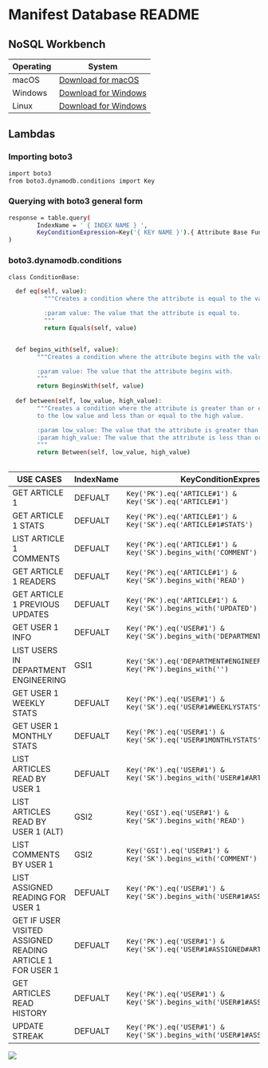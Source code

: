 # Manifest Database README

## NoSQL Workbench

| Operating | System |
| ------ | ------ |
| macOS | [Download for macOS](https://s3.amazonaws.com/nosql-workbench/NoSQL%20Workbench-mac-3.3.0.dmg) |
| Windows | [Download for Windows](https://s3.amazonaws.com/nosql-workbench/NoSQL%20Workbench-win-3.3.0.exe) |
| Linux | [Download for Windows](https://s3.amazonaws.com/nosql-workbench/NoSQL%20Workbench-linux-x86_64-3.3.0.AppImage) |


## Lambdas

### Importing boto3
```sh
import boto3
from boto3.dynamodb.conditions import Key
```

### Querying with boto3 general form
```sh
response = table.query(
        IndexName = ' { INDEX NAME } ',
        KeyConditionExpression=Key('{ KEY NAME }').{ Attribute Base Function }(' { ITEM } ') & Key('{ KEY NAME }').{ Attribute Base Function  }(' { ITEM } ')
)
```

### boto3.dynamodb.conditions
```sh
class ConditionBase:

  def eq(self, value):
          """Creates a condition where the attribute is equal to the value.

          :param value: The value that the attribute is equal to.
          """
          return Equals(self, value)


  def begins_with(self, value):
        """Creates a condition where the attribute begins with the value.

        :param value: The value that the attribute begins with.
        """
        return BeginsWith(self, value)
        
  def between(self, low_value, high_value):
        """Creates a condition where the attribute is greater than or equal
        to the low value and less than or equal to the high value.

        :param low_value: The value that the attribute is greater than or equal to.
        :param high_value: The value that the attribute is less than or equal to.
        """
        return Between(self, low_value, high_value)  
        
```

| USE CASES | IndexName | KeyConditionExpression |
| ------ | ------ | ------ |
| GET ARTICLE 1 | DEFUALT | ``` Key('PK').eq('ARTICLE#1') & Key('SK').eq('ARTICLE#1') ``` |
| GET ARTICLE 1 STATS | DEFUALT | ``` Key('PK').eq('ARTICLE#1') & Key('SK').eq('ARTICLE#1#STATS') ``` |
| LIST ARTICLE 1 COMMENTS  | DEFUALT | ``` Key('PK').eq('ARTICLE#1') & Key('SK').begins_with('COMMENT') ``` |
| GET ARTICLE 1 READERS  | DEFUALT | ``` Key('PK').eq('ARTICLE#1') & Key('SK').begins_with('READ') ``` |
| GET ARTICLE 1 PREVIOUS UPDATES | DEFUALT | ``` Key('PK').eq('ARTICLE#1') & Key('SK').begins_with('UPDATED') ``` |
| GET USER 1 INFO  | DEFUALT | ``` Key('PK').eq('USER#1') & Key('SK').begins_with('DEPARTMENT') ``` |
| LIST USERS IN DEPARTMENT ENGINEERING | GSI1 | ``` Key('SK').eq('DEPARTMENT#ENGINEERING') & Key('PK').begins_with('') ``` |
| GET USER 1 WEEKLY STATS | DEFUALT | ``` Key('PK').eq('USER#1') & Key('SK').eq('USER#1#WEEKLYSTATS') ``` |
| GET USER 1 MONTHLY STATS | DEFUALT | ``` Key('PK').eq('USER#1') & Key('SK').eq('USER#1MONTHLYSTATS') ``` |
| LIST ARTICLES READ BY USER 1 | DEFUALT | ``` Key('PK').eq('USER#1') & Key('SK').begins_with('USER#1#ARTICLE') ``` |
| LIST ARTICLES READ BY USER 1 (ALT) | GSI2 | ``` Key('GSI').eq('USER#1') & Key('SK').begins_with('READ') ``` |
| LIST COMMENTS BY USER 1 | GSI2 | ``` Key('GSI').eq('USER#1') & Key('SK').begins_with('COMMENT') ``` |
| LIST ASSIGNED READING FOR USER 1 | DEFUALT | ``` Key('PK').eq('USER#1') & Key('SK').begins_with('USER#1#ASSIGNED') ``` |
| GET IF USER VISITED ASSIGNED READING ARTICLE 1 FOR USER 1 | DEFUALT | ``` Key('PK').eq('USER#1') & Key('SK').eq('USER#1#ASSIGNED#ARTICLE#1') ``` |
| GET ARTICLES READ HISTORY | DEFUALT | ``` Key('PK').eq('USER#1') & Key('SK').begins_with('USER#1#ASSIGNED#ARTICLE#1') ``` |
| UPDATE STREAK | DEFUALT | ``` Key('PK').eq('USER#1') & Key('SK').begins_with('USER#1#ASSIGNED#ARTICLE#1') ``` |





















![](images/)



